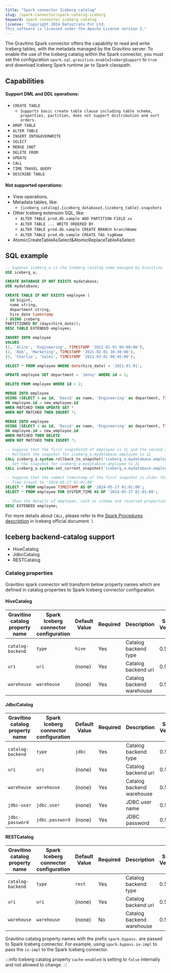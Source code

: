 ```yaml
---
title: "Spark connector Iceberg catalog"
slug: /spark-connector/spark-catalog-iceberg
keyword: spark connector iceberg catalog
license: "Copyright 2024 Datastrato Pvt Ltd.
This software is licensed under the Apache License version 2."
---
```


The Gravitino Spark connector offers the capability to read and write Iceberg tables, with the metadata managed by the Gravitino server. To enable the use of the Iceberg catalog within the Spark connector, you must set the configuration `spark.sql.gravitino.enableIcebergSupport` to `true` and download Iceberg Spark runtime jar to Spark classpath.

## Capabilities

#### Support DML and DDL operations:

- `CREATE TABLE`
  - `Supports basic create table clause including table schema, properties, partition, does not support distribution and sort orders.`
- `DROP TABLE`
- `ALTER TABLE`
- `INSERT INTO&OVERWRITE`
- `SELECT`
- `MERGE INOT`
- `DELETE FROM`
- `UPDATE`
- `CALL`
- `TIME TRAVEL QUERY`
- `DESCRIBE TABLE`

#### Not supported operations:

- View operations.
- Metadata tables, like:
  - `{iceberg_catalog}.{iceberg_database}.{iceberg_table}.snapshots`
- Other Iceberg extension SQL, like:
  - `ALTER TABLE prod.db.sample ADD PARTITION FIELD xx`
  - `ALTER TABLE ... WRITE ORDERED BY`
  - `ALTER TABLE prod.db.sample CREATE BRANCH branchName`
  - `ALTER TABLE prod.db.sample CREATE TAG tagName`
- AtomicCreateTableAsSelect&AtomicReplaceTableAsSelect

## SQL example

```sql
-- Suppose iceberg_a is the Iceberg catalog name managed by Gravitino
USE iceberg_a;

CREATE DATABASE IF NOT EXISTS mydatabase;
USE mydatabase;

CREATE TABLE IF NOT EXISTS employee (
  id bigint,
  name string,
  department string,
  hire_date timestamp
) USING iceberg
PARTITIONED BY (days(hire_date));
DESC TABLE EXTENDED employee;

INSERT INTO employee
VALUES
(1, 'Alice', 'Engineering', TIMESTAMP '2021-01-01 09:00:00'),
(2, 'Bob', 'Marketing', TIMESTAMP '2021-02-01 10:30:00'),
(3, 'Charlie', 'Sales', TIMESTAMP '2021-03-01 08:45:00');

SELECT * FROM employee WHERE date(hire_date) = '2021-01-01';

UPDATE employee SET department = 'Jenny' WHERE id = 1;

DELETE FROM employee WHERE id < 2;

MERGE INTO employee
USING (SELECT 4 as id, 'David' as name, 'Engineering' as department, TIMESTAMP '2021-04-01 09:00:00' as hire_date) as new_employee
ON employee.id = new_employee.id
WHEN MATCHED THEN UPDATE SET *
WHEN NOT MATCHED THEN INSERT *;

MERGE INTO employee
USING (SELECT 4 as id, 'David' as name, 'Engineering' as department, TIMESTAMP '2021-04-01 09:00:00' as hire_date) as new_employee
ON employee.id = new_employee.id
WHEN MATCHED THEN DELETE
WHEN NOT MATCHED THEN INSERT *;

-- Suppose that the first snapshotId of employee is 1L and the second snapshotId is 2L
-- Rollback the snapshot for iceberg_a.mydatabase.employee to 1L
CALL iceberg_a.system.rollback_to_snapshot('iceberg_a.mydatabase.employee', 1);
-- Set the snapshot for iceberg_a.mydatabase.employee to 2L
CALL iceberg_a.system.set_current_snapshot('iceberg_a.mydatabase.employee', 2);

-- Suppose that the commit timestamp of the first snapshot is older than '2024-05-27 01:01:00'
-- Time travel to '2024-05-27 01:01:00'
SELECT * FROM employee TIMESTAMP AS OF '2024-05-27 01:01:00';
SELECT * FROM employee FOR SYSTEM_TIME AS OF '2024-05-27 01:01:00';

-- Show the details of employee, such as schema and reserved properties(like location, current-snapshot-id, provider, format, format-version, etc)
DESC EXTENDED employee;
```

For more details about `CALL`, please refer to the [Spark Procedures description](https://iceberg.apache.org/docs/latest/spark-procedures/#spark-procedures) in Iceberg official document. \

## Iceberg backend-catalog support
- HiveCatalog
- JdbcCatalog
- RESTCatalog

### Catalog properties

Gravitino spark connector will transform below property names which are defined in catalog properties to Spark Iceberg connector configuration.

#### HiveCatalog

| Gravitino catalog property name | Spark Iceberg connector configuration | Default Value | Required | Description               | Since Version |
|---------------------------------|---------------------------------------|---------------|----------|---------------------------|---------------|
| `catalog-backend`               | `type`                                | `hive`        | Yes      | Catalog backend type      | 0.5.0         |
| `uri`                           | `uri`                                 | (none)        | Yes      | Catalog backend uri       | 0.5.0         |
| `warehouse`                     | `warehouse`                           | (none)        | Yes      | Catalog backend warehouse | 0.5.0         |

#### JdbcCatalog

| Gravitino catalog property name | Spark Iceberg connector configuration | Default Value | Required | Description               | Since Version |
|---------------------------------|---------------------------------------|---------------|----------|---------------------------|---------------|
| `catalog-backend`               | `type`                                | `jdbc`        | Yes      | Catalog backend type      | 0.5.0         |
| `uri`                           | `uri`                                 | (none)        | Yes      | Catalog backend uri       | 0.5.0         |
| `warehouse`                     | `warehouse`                           | (none)        | Yes      | Catalog backend warehouse | 0.5.0         |
| `jdbc-user`                     | `jdbc.user`                           | (none)        | Yes      | JDBC user name            | 0.5.0         |
| `jdbc-password`                 | `jdbc.password`                       | (none)        | Yes      | JDBC password             | 0.5.0         |

#### RESTCatalog

| Gravitino catalog property name | Spark Iceberg connector configuration | Default Value | Required | Description               | Since Version |
|---------------------------------|---------------------------------------|---------------|----------|---------------------------|---------------|
| `catalog-backend`               | `type`                                | `rest`        | Yes      | Catalog backend type      | 0.5.1         |
| `uri`                           | `uri`                                 | (none)        | Yes      | Catalog backend uri       | 0.5.1         |
| `warehouse`                     | `warehouse`                           | (none)        | No       | Catalog backend warehouse | 0.5.1         |

Gravitino catalog property names with the prefix `spark.bypass.` are passed to Spark Iceberg connector. For example, using `spark.bypass.io-impl` to pass the `io-impl` to the Spark Iceberg connector.

:::info
Iceberg catalog property `cache-enabled` is setting to `false` internally and not allowed to change.
:::

